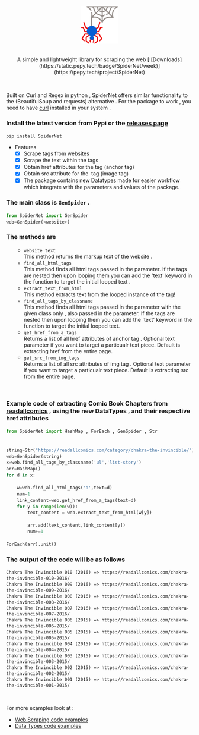 <div align="center">
<img src="SpiderWeb.png" height=20% width=20%>
</div>
<br>
<div align="center">
<p>A simple and lightweight library for scraping the web [![Downloads](https://static.pepy.tech/badge/SpiderNet/week)](https://pepy.tech/project/SpiderNet)</p>
</div>
<br>
<p>Built on Curl and Regex in python , SpiderNet offers similar functionality to the (BeautifulSoup and requests) alternative . For the package to work , you need to have <a href="https://help.ubidots.com/en/articles/2165289-learn-how-to-install-run-curl-on-windows-macosx-linux">curl</a> installed in your system . </p>

### Install the latest version from Pypi or the <a href="https://github.com/query-lang/SpiderWeb/releases/tag/SpiderWeb">releases page</a> 
```shell
pip install SpiderNet
```
- Features 
  - [x] Scrape tags from websites 
  - [x] Scrape the text within the tags
  - [x] Obtain href attributes for the <a> tag (anchor tag)
  - [x] Obtain src attribute for the <img> tag (image tag)
  - [x] The package contains new <a href="https://github.com/query-lang/SpiderWeb/tree/main/examples/DataTypes">Datatypes</a> made for easier workflow which integrate with the parameters and values of the package.  

### The main class is ```GenSpider``` . 

```python
from SpiderNet import GenSpider
web=GenSpider(<website>)
```
### The methods are 
<ol>
  <ul>
    <li><code>website_text</code></li>
    This method returns the markup text of the website . <br>
    <li><code>find_all_html_tags</code></li>
    This method finds all html tags passed in the parameter. If the tags are nested then 
    upon looping them you can add the 'text' keyword in the function to target the initial looped text . <br>
    <li><code>extract_text_from_html</code></li>
    This method extracts text from the looped instance of the tag! <br>
    <li><code>find_all_tags_by_classname</code></li>
    This method finds all html tags passed in the parameter with the given class only , also passed in the parameter. If the tags are nested then 
        upon looping them you can add the 'text' keyword in the function to target the initial looped text. <br>
    <li><code>get_href_from_a_tags</code></li>
    Returns a list of all href attributes of anchor tag . Optional text parameter if you want to target a particualr text piece. Default is extracting href from the entire page.<br>
    <li><code>get_src_from_img_tags</code></li>
    Returns a list of all src attributes of img tag . Optional text parameter if you want to target a particualr text piece. Default is extracting src from the entire page.<br>

  </ul>
</ol>
<br>

### Example code of extracting Comic Book Chapters from <a href="https://readallcomics.com/">readallcomics</a> , using the new DataTypes , and their respective href attributes 

```python
from SpiderNet import HashMap , ForEach , GenSpider , Str


string=Str("https://readallcomics.com/category/chakra-the-invincible/")
web=GenSpider(string)
x=web.find_all_tags_by_classname('ul','list-story')
arr=HashMap()
for d in x:
  
    w=web.find_all_html_tags('a',text=d)
    num=1
    link_content=web.get_href_from_a_tags(text=d)
    for y in range(len(w)):
        text_content = web.extract_text_from_html(w[y])
        
        arr.add(text_content,link_content[y])
        num+=1

ForEach(arr).unit()
```

### The output of the code will be as follows 
```shell
Chakra The Invincible 010 (2016) => https://readallcomics.com/chakra-the-invincible-010-2016/
Chakra The Invincible 009 (2016) => https://readallcomics.com/chakra-the-invincible-009-2016/
Chakra The Invincible 008 (2016) => https://readallcomics.com/chakra-the-invincible-008-2016/
Chakra The Invincible 007 (2016) => https://readallcomics.com/chakra-the-invincible-007-2016/
Chakra The Invincible 006 (2015) => https://readallcomics.com/chakra-the-invincible-006-2015/
Chakra The Invincible 005 (2015) => https://readallcomics.com/chakra-the-invincible-005-2015/
Chakra The Invincible 004 (2015) => https://readallcomics.com/chakra-the-invincible-004-2015/
Chakra The Invincible 003 (2015) => https://readallcomics.com/chakra-the-invincible-003-2015/
Chakra The Invincible 002 (2015) => https://readallcomics.com/chakra-the-invincible-002-2015/
Chakra The Invincible 001 (2015) => https://readallcomics.com/chakra-the-invincible-001-2015/
```
<br>

<p>For more examples look at : </p>
<ul>
  <li><a href="https://github.com/query-lang/SpiderWeb/tree/main/examples/web">Web Scraping code examples</a></li>
  <li><a href="https://github.com/query-lang/SpiderWeb/tree/main/examples/DataTypes">Data Types code examples</a></li>
  
</ul>

